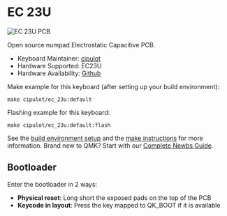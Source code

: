 # EC 23U

![EC 23U PCB](https://i.imgur.com/G6QK1kU.png)

Open source numpad Electrostatic Capacitive PCB.

* Keyboard Maintainer: [cipulot](https://github.com/cipulot)
* Hardware Supported: EC23U
* Hardware Availability: [Github](https://github.com/Cipulot/EC23U)

Make example for this keyboard (after setting up your build environment):

    make cipulot/ec_23u:default

Flashing example for this keyboard:

    make cipulot/ec_23u:default:flash

See the [build environment setup](https://docs.qmk.fm/#/getting_started_build_tools) and the [make instructions](https://docs.qmk.fm/#/getting_started_make_guide) for more information. Brand new to QMK? Start with our [Complete Newbs Guide](https://docs.qmk.fm/#/newbs).

## Bootloader

Enter the bootloader in 2 ways:

* **Physical reset**: Long short the exposed pads on the top of the PCB
* **Keycode in layout**: Press the key mapped to QK_BOOT if it is available
